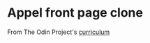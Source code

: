 # Appel front page clone

From The Odin Project's [curriculum](http://www.theodinproject.com/courses/html5-and-css3/lessons/building-with-backgrounds-and-gradients)
